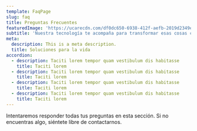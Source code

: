 ```yaml
---
template: FaqPage
slug: faq
title: Preguntas Frecuentes
featuredImage: 'https://ucarecdn.com/df0dc650-6938-412f-aefb-2019d2349e13/'
subtitle: 'Nuestra tecnología te acompaña para transformar esas cosas complejas, en algo fácil, eficiente y, si quieres, colaborativo.'
meta:
  description: This is a meta description.
  title: Soluciones para la vida
accordion:
  - description: Taciti lorem tempor quam vestibulum dis habitasse
    title: Taciti lorem
  - description: Taciti lorem tempor quam vestibulum dis habitasse
    title: Taciti lorem
  - description: Taciti lorem tempor quam vestibulum dis habitasse
    title: Taciti lorem
  - description: Taciti lorem tempor quam vestibulum dis habitasse
    title: Taciti lorem
---
```

Intentaremos responder todas tus preguntas en esta sección. Si no encuentras algo, siéntete libre de contactarnos.

